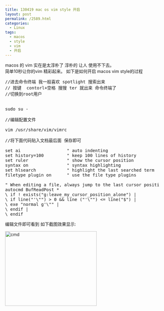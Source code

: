 ```yaml
---
title: 130419 mac os vim style 开启
layout: post
permalink: /2589.html
categories:
  - Linux
tags:
  - macos
  - style
  - vim
  - 开启
---
```

macos 的 vim 实在是太淳朴了 淳朴的 让人 使用不下去。  
简单10秒让你的vim 精彩起来。 如下是如何开启 macos vim style的过程

<pre class="brush: bash; title: ; notranslate" title="">//进去命令终端 我一般喜欢 spotlight 搜索出来  
// 按键  contorl+空格 搜搜 ter 就出来 命令终端了
//切换到root用户


sudo su -

//编辑配置文件

vim /usr/share/vim/vimrc 

//将下面代码贴入文档最后面 保存即可

set ai                  " auto indenting
set history=100         " keep 100 lines of history
set ruler               " show the cursor position
syntax on               " syntax highlighting
set hlsearch            " highlight the last searched term
filetype plugin on      " use the file type plugins

" When editing a file, always jump to the last cursor position
autocmd BufReadPost *
\ if ! exists("g:leave_my_cursor_position_alone") |
\ if line("'\"") &gt; 0 && line ("'\"") &lt;= line("$") |
\ exe "normal g'\"" |
\ endif |
\ endif
</pre>

编辑文件即可看到 如下截图效果显示:

[<img src="http://pic.80aj.com/2013/04/cmd-300x244.jpg" alt="cmd" width="300" height="244" class="aligncenter size-medium wp-image-2591" />][1]

 [1]: http://pic.80aj.com/2013/04/cmd.jpg